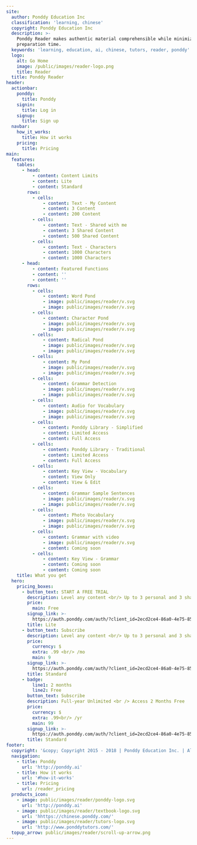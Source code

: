 ```yaml
---
site:
  author: Ponddy Education Inc
  classification: 'learning, chinese'
  copyright: Ponddy Education Inc
  description: >-
    Ponddy Reader makes authentic material comprehensible while minimizing class
    preparation time.
  keywords: 'learning, education, ai, chinese, tutors, reader, ponddy'
  logo:
    alt: Go Home
    image: /public/images/reader-logo.png
    title: Reader
  title: Ponddy Reader
header:
  actionbar:
    ponddy:
      title: Ponddy
    signin:
      title: Log in
    signup:
      title: Sign up
  navbar:
    how_it_works:
      title: How it works
    pricing:
      title: Pricing
main:
  features:
    tables:
      - head:
          - content: Content Limits
          - content: Lite
          - content: Standard
        rows:
          - cells:
              - content: Text - My Content
              - content: 3 Content
              - content: 200 Content
          - cells:
              - content: Text - Shared with me
              - content: 3 Shared Content
              - content: 500 Shared Content
          - cells:
              - content: Text - Characters
              - content: 1000 Characters
              - content: 1000 Characters
      - head:
          - content: Featured Functions
          - content: ''
          - content: ''
        rows:
          - cells:
              - content: Word Pond
              - image: public/images/reader/v.svg
              - image: public/images/reader/v.svg
          - cells:
              - content: Character Pond
              - image: public/images/reader/v.svg
              - image: public/images/reader/v.svg
          - cells:
              - content: Radical Pond
              - image: public/images/reader/v.svg
              - image: public/images/reader/v.svg
          - cells:
              - content: My Pond
              - image: public/images/reader/v.svg
              - image: public/images/reader/v.svg
          - cells:
              - content: Grammar Detection
              - image: public/images/reader/v.svg
              - image: public/images/reader/v.svg
          - cells:
              - content: Audio for Vocabulary
              - image: public/images/reader/v.svg
              - image: public/images/reader/v.svg
          - cells:
              - content: Ponddy Library - Simplified
              - content: Limited Access
              - content: Full Access
          - cells:
              - content: Ponddy Library - Traditional
              - content: Limited Access
              - content: Full Access
          - cells:
              - content: Key View - Vocabulary
              - content: View Only
              - content: View & Edit
          - cells:
              - content: Grammar Sample Sentences
              - image: public/images/reader/x.svg
              - image: public/images/reader/v.svg
          - cells:
              - content: Photo Vocabulary
              - image: public/images/reader/x.svg
              - image: public/images/reader/v.svg
          - cells:
              - content: Grammar with video
              - image: public/images/reader/v.svg
              - content: Coming soon
          - cells:
              - content: Key View - Grammar
              - content: Coming soon
              - content: Coming soon
    title: What you get
  hero:
    pricing_boxes:
      - button_text: START A FREE TRIAL
        description: Level any content <br/> Up to 3 personal and 3 shared
        price:
          main: Free
        signup_link: >-
          https://auth.ponddy.com/auth/?client_id=2ecd2ce4-86a0-4e75-8548-e574d23f5731&redirect_uri=https://reader.ponddy.com/
        title: Lite
      - button_text: Subscribe
        description: Level any content <br/> Up to 3 personal and 3 shared
        price:
          currency: $
          extra: .99 <br/> /mo
          main: 9
        signup_link: >-
          https://auth.ponddy.com/auth/?client_id=2ecd2ce4-86a0-4e75-8548-e574d23f5731&redirect_uri=https://reader.ponddy.com/&next=%23/subscriptions
        title: Standard
      - badge:
          line1: 2 months
          line2: Free
        button_text: Subscribe
        description: Full-year Unlimited <br /> Access 2 Months Free
        price:
          currency: $
          extra: .99<br/> /yr
          main: 99
        signup_link: >-
          https://auth.ponddy.com/auth/?client_id=2ecd2ce4-86a0-4e75-8548-e574d23f5731&redirect_uri=https://reader.ponddy.com/&next=%23/subscriptions
        title: Standard
footer:
  copyright: '&copy; Copyright 2015 - 2018 | Ponddy Education Inc. | All Rights Reserved'
  navigation:
    - title: Ponddy
      url: 'http://ponddy.ai'
    - title: How it works
      url: '#how-it-works'
    - title: Pricing
      url: /reader_pricing
  products_icon:
    - image: public/images/reader/ponddy-logo.svg
      url: 'http://ponddy.ai'
    - image: public/images/reader/textbook-logo.svg
      url: 'hhttps://chinese.ponddy.com/'
    - image: public/images/reader/tutors-logo.svg
      url: 'http://www.ponddytutors.com/'
  topup_arrow: public/images/reader/scroll-up-arrow.png
---
```


